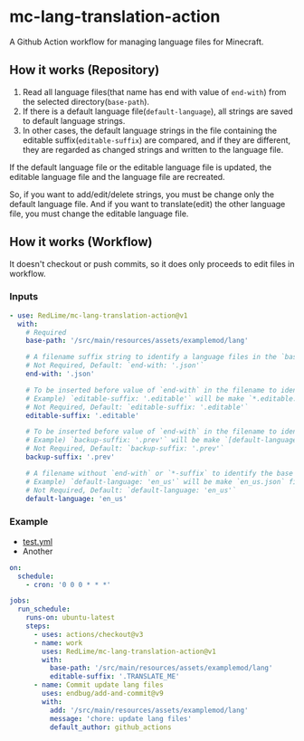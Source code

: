 # mc-lang-translation-action

A Github Action workflow for managing language files for Minecraft.

## How it works (Repository)
1. Read all language files(that name has end with value of `end-with`) from the selected directory(`base-path`).
2. If there is a default language file(`default-language`), all strings are saved to default language strings.
3. In other cases, the default language strings in the file containing the editable suffix(`editable-suffix`) are compared, and if they are different, they are regarded as changed strings and written to the language file.

If the default language file or the editable language file is updated, the editable language file and the language file are recreated.

So, if you want to add/edit/delete strings, you must be change only the default language file.
And if you want to translate(edit) the other language file, you must change the editable language file.

## How it works (Workflow)

It doesn't checkout or push commits, so it does only proceeds to edit files in workflow.

### Inputs
```yml
- use: RedLime/mc-lang-translation-action@v1
  with:
    # Required
    base-path: '/src/main/resources/assets/examplemod/lang'

    # A filename suffix string to identify a language files in the `base-path` directory.
    # Not Required, Default: `end-with: '.json'`
    end-with: '.json'

    # To be inserted before value of `end-with` in the filename to identify the editable language file.
    # Example) `editable-suffix: '.editable'` will be make `*.editable.json` files to editable language files.
    # Not Required, Default: `editable-suffix: '.editable'`
    editable-suffix: '.editable'

    # To be inserted before value of `end-with` in the filename to identify the backup language file.
    # Example) `backup-suffix: '.prev'` will be make `[default-language].prev.json` file to backup language file.
    # Not Required, Default: `backup-suffix: '.prev'`
    backup-suffix: '.prev'

    # A filename without `end-with` or `*-suffix` to identify the base language file.
    # Example) `default-language: 'en_us'` will be make `en_us.json` file to default language file.
    # Not Required, Default: `default-language: 'en_us'`
    default-language: 'en_us'
```
### Example
- [test.yml](/.github/workflows/test.yml)
- Another
```yml
on: 
  schedule:
    - cron: '0 0 0 * * *'

jobs:
  run_schedule:
    runs-on: ubuntu-latest
    steps:
      - uses: actions/checkout@v3
      - name: work
        uses: RedLime/mc-lang-translation-action@v1
        with: 
          base-path: '/src/main/resources/assets/examplemod/lang'
          editable-suffix: '.TRANSLATE_ME'
      - name: Commit update lang files
        uses: endbug/add-and-commit@v9
        with:
          add: '/src/main/resources/assets/examplemod/lang'
          message: 'chore: update lang files'
          default_author: github_actions
```